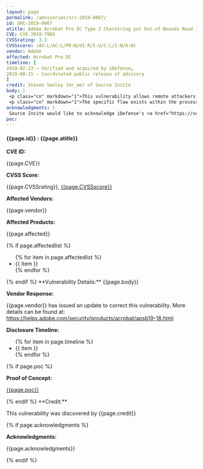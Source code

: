 ```yaml
---
layout: page
permalink: /advisories/src-2019-0067/
id: SRC-2019-0067
atitle: Adobe Acrobat Pro DC Type 2 Charstring put Out-of-Bounds Read Information Disclosure Vulnerability
CVE: CVE-2019-7966
CVSSrating: 3.3
CVSSscore: (AV:L/AC:L/PR:N/UI:R/S:U/C:L/I:N/A:N)
vendor: Adobe
affected: Acrobat Pro DC
timeline: [
2019-02-23 – Verified and acquired by iDefense,
2019-08-15 – Coordinated public release of advisory
]
credit: Steven Seeley (mr_me) of Source Incite
body: |
 <p class="cn" markdown="1">This vulnerability allows remote attackers to disclose sensitive information on affected installations of Adobe Acrobat Pro DC. User interaction is required to exploit this vulnerability in that the target must visit a malicious page or open a malicious file.</p>
 <p class="cn" markdown="1">The specific flaw exists within the processing of PostScript files. The issue results from the lack of proper validation of user-supplied data, which can result in a read past the end of an allocated buffer. An attacker can leverage this in conjunction with other vulnerabilities to execute code in the context of the current process.</p>
acknowledgments: |
 Source Incite would like to acknowledge iDefense's <a href="https://vcp.idefense.com/">Vulnerability Contributor Program</a> for the help with co-ordination of this vulnerability.
poc:
---
```


<h4><b>{{page.id}} : {{page.atitle}}</b></h4>

**CVE ID:**
<p class="cn">{{page.CVE}}</p>

**CVSS Score:**
<p class="cn">{{page.CVSSrating}}, <a href="https://nvd.nist.gov/vuln-metrics/cvss/v3-calculator?calculator&version=3&vector={{page.CVSSscore}}">{{page.CVSSscore}}</a></p>

**Affected Vendors:**
<p class="cn">{{page.vendor}}</p>

**Affected Products:**
<p class="cn">{{page.affected}}</p>
{% if page.affectedlist %}
<ul class="cn">
{% for item in page.affectedlist %}
  <li>{{ item }}</li>
{% endfor %}
</ul>
{% endif %}
**Vulnerability Details:**
{{page.body}}

**Vendor Response:**

<p class="cn">{{page.vendor}} has issued an update to correct this vulnerability. More details can be found at: <br />
<a href="https://helpx.adobe.com/security/products/acrobat/apsb19-18.html">https://helpx.adobe.com/security/products/acrobat/apsb19-18.html</a></p>

**Disclosure Timeline:**
<ul class="cn">
{% for item in page.timeline %}
  <li>{{ item }}</li>
{% endfor %}
</ul>
{% if page.poc %}

**Proof of Concept:**
<p class="cn"><a href="{{page.poc}}">{{page.poc}}</a></p>
{% endif %}
**Credit:**
<p class="cn">This vulnerability was discovered by {{page.credit}}</p>
{% if page.acknowledgments %}

**Acknowledgments:**
<p class="cn">{{page.acknowledgments}}</p>
{% endif %}
